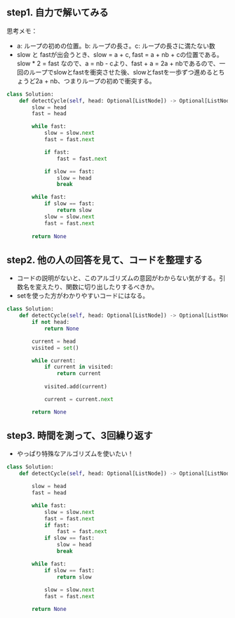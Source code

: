 ## step1. 自力で解いてみる
思考メモ：

- a: ループの初めの位置。b: ループの長さ。c: ループの長さに満たない数
- slow と fastが出会うとき、slow = a + c, fast = a + nb + cの位置である。slow * 2 = fast なので、a = nb - cより、fast + a = 2a + nbであるので、一回のループでslowとfastを衝突させた後、slowとfastを一歩ずつ進めるとちょうど2a + nb、つまりループの初めで衝突する。

```python
class Solution:
    def detectCycle(self, head: Optional[ListNode]) -> Optional[ListNode]:
        slow = head
        fast = head

        while fast:
            slow = slow.next
            fast = fast.next

            if fast:
                fast = fast.next

            if slow == fast:
                slow = head
                break

        while fast:
            if slow == fast:
                return slow
            slow = slow.next
            fast = fast.next
        
        return None
```
## step2. 他の人の回答を見て、コードを整理する
- コードの説明がないと、このアルゴリズムの意図がわからない気がする。引数名を変えたり、関数に切り出したりするべきか。
- setを使った方がわかりやすいコードにはなる。
```python
class Solution:
    def detectCycle(self, head: Optional[ListNode]) -> Optional[ListNode]:
        if not head:
            return None

        current = head
        visited = set()

        while current:
            if current in visited:
                return current
            
            visited.add(current)

            current = current.next

        return None
```

## step3. 時間を測って、3回繰り返す
- やっぱり特殊なアルゴリズムを使いたい！

```python
class Solution:
    def detectCycle(self, head: Optional[ListNode]) -> Optional[ListNode]:

        slow = head
        fast = head

        while fast:
            slow = slow.next
            fast = fast.next
            if fast:
                fast = fast.next
            if slow == fast:
                slow = head
                break

        while fast:
            if slow == fast:
                return slow
            
            slow = slow.next
            fast = fast.next

        return None
```